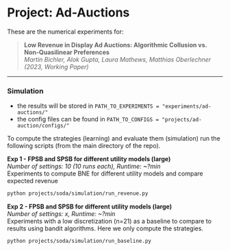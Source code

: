 # Project: Ad-Auctions
These are the numerical experiments for:

>**Low Revenue in Display Ad Auctions: Algorithmic Collusion vs. Non-Quasilinear Preferences**<br>
*Martin Bichler, Alok Gupta, Laura Mathews, Matthias Oberlechner (2023, Working Paper)*

---

### Simulation
- the results will be stored in `PATH_TO_EXPERIMENTS = "experiments/ad-auctions/"` 
- the config files can be found in `PATH_TO_CONFIGS = "projects/ad-auction/configs/"`

To compute the strategies (learning) and evaluate them (simulation) run the following scripts (from the main directory of the repo).

**Exp 1 - FPSB and SPSB for different utility models (large)**<br>
*Number of settings: 10 (10 runs each), Runtime: ~?min*  <br>
Experiments to compute BNE for different utility models and compare expected revenue
```bash
python projects/soda/simulation/run_revenue.py
```

**Exp 2 - FPSB and SPSB for different utility models (large)**<br>
*Number of settings: x, Runtime: ~?min*  <br>
Experiments with a low discretization (n=21) as a baseline to compare to results using bandit algorithms. Here we only compute the strategies.
```bash
python projects/soda/simulation/run_baseline.py
```
